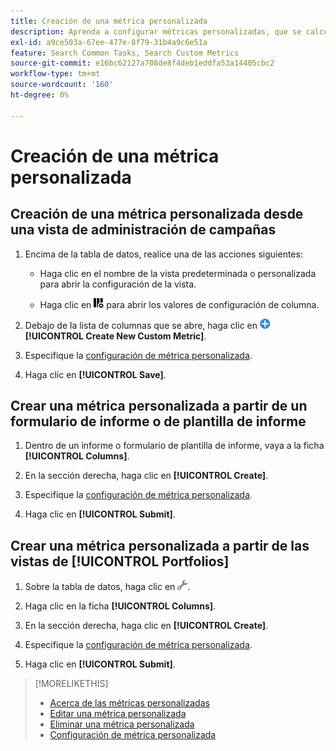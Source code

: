 ```yaml
---
title: Creación de una métrica personalizada
description: Aprenda a configurar métricas personalizadas, que se calculan a partir de métricas estándar.
exl-id: a9ce503a-67ee-477e-8f79-31b4a9c6e51a
feature: Search Common Tasks, Search Custom Metrics
source-git-commit: e16bc62127a708de8f4deb1eddfa53a14405cbc2
workflow-type: tm+mt
source-wordcount: '160'
ht-degree: 0%

---
```


# Creación de una métrica personalizada

## Creación de una métrica personalizada desde una vista de administración de campañas

1. Encima de la tabla de datos, realice una de las acciones siguientes:

   * Haga clic en el nombre de la vista predeterminada o personalizada para abrir la configuración de la vista.

   * Haga clic en ![Columnas personalizadas](/help/search-social-commerce/assets/custom-columns.png "Columnas personalizadas") para abrir los valores de configuración de columna.

1. Debajo de la lista de columnas que se abre, haga clic en ![Crear nueva métrica personalizada](/help/search-social-commerce/assets/add.png) **[!UICONTROL Create New Custom Metric]**.

1. Especifique la [configuración de métrica personalizada](custom-metric-settings.md).

1. Haga clic en **[!UICONTROL Save]**.

## Crear una métrica personalizada a partir de un formulario de informe o de plantilla de informe

1. Dentro de un informe o formulario de plantilla de informe, vaya a la ficha **[!UICONTROL Columns]**.

1. En la sección derecha, haga clic en **[!UICONTROL Create]**.

1. Especifique la [configuración de métrica personalizada](custom-metric-settings.md).

1. Haga clic en **[!UICONTROL Submit]**.

## Crear una métrica personalizada a partir de las vistas de [!UICONTROL Portfolios]

1. Sobre la tabla de datos, haga clic en ![Editar vista seleccionada](/help/search-social-commerce/assets/view-settings.png "Editar vista seleccionada").

1. Haga clic en la ficha **[!UICONTROL Columns]**.

1. En la sección derecha, haga clic en **[!UICONTROL Create]**.

1. Especifique la [configuración de métrica personalizada](custom-metric-settings.md).

1. Haga clic en **[!UICONTROL Submit]**.

>[!MORELIKETHIS]
>
>* [Acerca de las métricas personalizadas](custom-metric-about.md)
>* [Editar una métrica personalizada](custom-metric-edit.md)
>* [Eliminar una métrica personalizada](custom-metric-delete.md)
>* [Configuración de métrica personalizada](custom-metric-settings.md)
